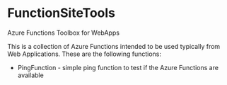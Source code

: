 # FunctionSiteTools
Azure Functions Toolbox for WebApps

This is a collection of Azure Functions intended to be used typically from Web Applications. These are the following functions:
- PingFunction - simple ping function to test if the Azure Functions are available
